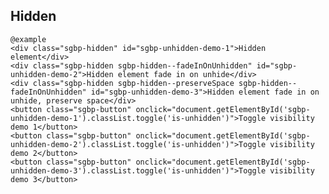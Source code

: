 ## Hidden

    @example
    <div class="sgbp-hidden" id="sgbp-unhidden-demo-1">Hidden element</div>
    <div class="sgbp-hidden sgbp-hidden--fadeInOnUnhidden" id="sgbp-unhidden-demo-2">Hidden element fade in on unhide</div>
    <div class="sgbp-hidden sgbp-hidden--preserveSpace sgbp-hidden--fadeInOnUnhidden" id="sgbp-unhidden-demo-3">Hidden element fade in on unhide, preserve space</div>
    <button class="sgbp-button" onclick="document.getElementById('sgbp-unhidden-demo-1').classList.toggle('is-unhidden')">Toggle visibility demo 1</button>
    <button class="sgbp-button" onclick="document.getElementById('sgbp-unhidden-demo-2').classList.toggle('is-unhidden')">Toggle visibility demo 2</button>
    <button class="sgbp-button" onclick="document.getElementById('sgbp-unhidden-demo-3').classList.toggle('is-unhidden')">Toggle visibility demo 3</button>
